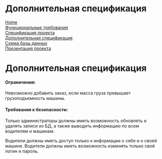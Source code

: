 # Дополнительная спецификация

[Home](../index.md)    
[Функциональные требования](functionalRequirements.md)  
[Спецификация проекта](specification.md)  
[Дополнительная спецификация](dopSpecification.md)   
[Схема базы данных](databaseSchema.md)  
[Презентация проекта](projectPresentation.md)

# Дополнительная спецификация

#### Ограничения:
Невозможно добавить заказ, если масса груза превышает грузоподъемность машины.

#### Требования к безопасности:
Только администраторы должны иметь возможность обновлять и удалять записи из БД, а также выводить информацию по всем водителям и машинам.

Водители должны иметь доступ только к информации о себе и о своей машине. Водители должны иметь возможность изменять только свой логин и пароль.
